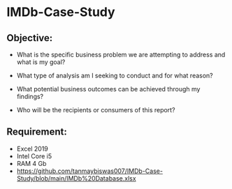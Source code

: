 # **IMDb-Case-Study**

## Objective: 
* What is the specific business problem we are attempting to address and what is my goal? 
- What type of analysis am I seeking to conduct and for what reason?
+ What potential business outcomes can be achieved through my findings?
* Who will be the recipients or consumers of this report?

## Requirement:
* Excel 2019
* Intel Core i5
* RAM 4 Gb
* https://github.com/tanmaybiswas007/IMDb-Case-Study/blob/main/IMDb%20Database.xlsx
             
